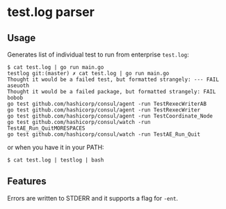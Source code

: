 # test.log parser

## Usage

Generates list of individual test to run from enterprise `test.log`:

```
$ cat test.log | go run main.go
testlog git:(master) ✗ cat test.log | go run main.go
Thought it would be a failed test, but formatted strangely: --- FAIL	aseuoth
Thought it would be a failed package, but formatted strangely: FAIL bobob
go test github.com/hashicorp/consul/agent -run TestRexecWriterAB
go test github.com/hashicorp/consul/agent -run TestRexecWriter
go test github.com/hashicorp/consul/agent -run TestCoordinate_Node
go test github.com/hashicorp/consul/watch -run TestAE_Run_QuitMORESPACES
go test github.com/hashicorp/consul/watch -run TestAE_Run_Quit
```

or when you have it in your PATH:

```
$ cat test.log | testlog | bash
```

## Features

Errors are written to STDERR and it supports a flag for `-ent`.
